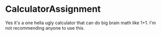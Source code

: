 # CalculatorAssignment
Yes it's a one hella ugly calculator that can do big brain math like 1+1. 
I'm not recommending anyone to use this. 
